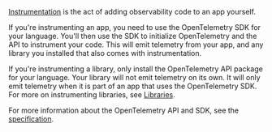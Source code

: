 [Instrumentation](/docs/concepts/instrumentation/) is the act of
adding observability code to an app yourself.

If you're instrumenting an app, you need to use the OpenTelemetry SDK for your
language. You'll then use the SDK to initialize OpenTelemetry and the API to
instrument your code. This will emit telemetry from your app, and any library
you installed that also comes with instrumentation.

If you're instrumenting a library, only install the OpenTelemetry API package
for your language. Your library will not emit telemetry on its own. It will only
emit telemetry when it is part of an app that uses the OpenTelemetry SDK. For
more on instrumenting libraries, see
[Libraries](/docs/concepts/instrumentation/libraries/).

For more information about the OpenTelemetry API and SDK, see the
[specification](/docs/specs/otel/).
